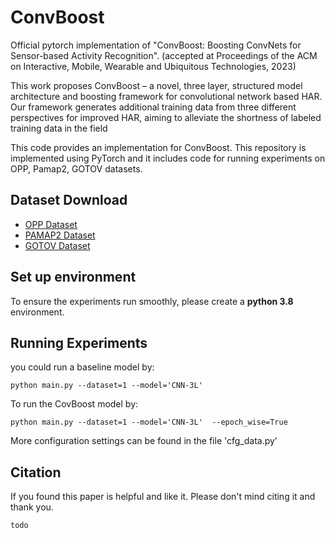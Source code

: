 # ConvBoost

Official pytorch implementation of "ConvBoost: Boosting ConvNets for Sensor-based Activity Recognition". (accepted at Proceedings of the ACM on Interactive, Mobile, Wearable and Ubiquitous Technologies, 2023)

This work proposes ConvBoost – a novel, three layer, structured model architecture and boosting framework for convolutional network based HAR. Our framework generates additional training data from three different perspectives for improved HAR, aiming to alleviate the shortness of labeled training data in the field

This code provides an implementation for ConvBoost. This repository is implemented using PyTorch and it includes code for running experiments on OPP, Pamap2, GOTOV datasets.

## Dataset Download
* [OPP Dataset](https://drive.google.com/drive/folders/1X0PHkBXWP3Td08kxwAxNBOlFjeBZkjlv?usp=sharing)
* [PAMAP2 Dataset](https://drive.google.com/drive/folders/1X0PHkBXWP3Td08kxwAxNBOlFjeBZkjlv?usp=sharing)
* [GOTOV Dataset](https://data.4tu.nl/articles/dataset/GOTOV_Human_Physical_Activity_and_Energy_Expenditure_Dataset_on_Older_Individuals/12716081)

## Set up environment
To ensure the experiments run smoothly, please create a **python 3.8** environment.

## Running Experiments
you could run a baseline model by:

    python main.py --dataset=1 --model='CNN-3L'

To run the CovBoost model by:

    python main.py --dataset=1 --model='CNN-3L'  --epoch_wise=True

More configuration settings can be found in the file 'cfg_data.py'

## Citation
If you found this paper is helpful and like it. Please don't mind citing it and thank you.
```
todo

```

